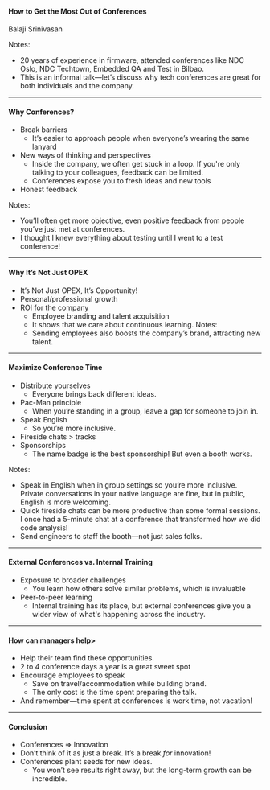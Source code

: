 #### How to Get the Most Out of Conferences
 Balaji Srinivasan

Notes:
- 20 years of experience in firmware, attended conferences like NDC Oslo, NDC Techtown, Embedded QA and Test in Bilbao.
- This is an informal talk—let’s discuss why tech conferences are great for both individuals and the company.

---

#### Why Conferences?
- Break barriers
  - It’s easier to approach people when everyone’s wearing the same lanyard
- New ways of thinking and perspectives
  - Inside the company, we often get stuck in a loop. If you're only talking to your colleagues, feedback can be limited.
  - Conferences expose you to fresh ideas and new tools
- Honest feedback

Notes:
- You’ll often get more objective, even positive feedback from people you’ve just met at conferences.
- I thought I knew everything about testing until I went to a test conference!

---

#### Why It’s Not Just OPEX
- It’s Not Just OPEX, It’s Opportunity!
- Personal/professional growth
- ROI for the company
  - Employee branding and talent acquisition
  - It shows that we care about continuous learning.
Notes:
  - Sending employees also boosts the company’s brand, attracting new talent.

---

#### Maximize Conference Time
- Distribute yourselves
  - Everyone brings back different ideas.
- Pac-Man principle
  - When you’re standing in a group, leave a gap for someone to join in.
- Speak English
  - So you’re more inclusive.
- Fireside chats > tracks
- Sponsorships
  - The name badge is the best sponsorship! But even a booth works.

Notes:
- Speak in English when in group settings so you’re more inclusive. Private conversations in your native language are fine, but in public, English is more welcoming.
- Quick fireside chats can be more productive than some formal sessions. I once had a 5-minute chat at a conference that transformed how we did code analysis!
- Send engineers to staff the booth—not just sales folks.

---

#### External Conferences vs. Internal Training
- Exposure to broader challenges
  - You learn how others solve similar problems, which is invaluable
- Peer-to-peer learning
  - Internal training has its place, but external conferences give you a wider view of what's happening across the industry.

---
#### How can managers help>

- Help their team find these opportunities.
- 2 to 4 conference days a year is a great sweet spot
- Encourage employees to speak
  - Save on travel/accommodation while building brand.
  - The only cost is the time spent preparing the talk.
- And remember—time spent at conferences is work time, not vacation!

---

#### Conclusion

- Conferences => Innovation
- Don’t think of it as just a break. It’s a break *for* innovation!
- Conferences plant seeds for new ideas.
  - You won’t see results right away, but the long-term growth can be incredible.
